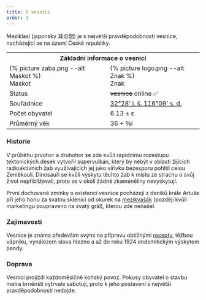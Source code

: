 ```yaml
---
title: O vesnici
order: 1
---
```


Meziklasí (japonsky 耳の間) je s největší pravděpodobností vesnice, nacházející se na území České republiky.

<table class="wiki-table" >
  <tr><th colspan="2">Základní informace o vesnici</th></tr>
  <tr>
    <td>
      <span class="invertable">
        {% picture zaba.png --alt Maskot %}
      </span>
	    <figcaption>Maskot</figcaption>
    </td>
    <td>
      <span class="invertable">
        {% picture logo.png --alt Znak %}
      </span>
      <figcaption>Znak</figcaption>
    </td>
  </tr>
  <tr>
    <td>Status</td>
    <td><strike>vesnice</strike> online ✅</td>
  </tr>
  <tr>
    <td>Souřadnice</td>
    <td><a href="https://www.google.com/maps/place/32%C2%B028'14.7%22S+116%C2%B009'53.6%22W/@-32.4707565,-116.167069,17z/data=!3m1!4b1!4m6!3m5!1s0x0:0x0!7e2!8m2!3d-32.4707612!4d-116.1648749">32°28' j. š. 116°09' s. d.</a></td>
  </tr>
  <tr>
    <td>Počet obyvatel</td>
    <td>6.13 ± ε</td>
  </tr>
  <tr>
    <td>Průměrný věk</td>
    <td>36 + ⅝i</td>
  </tr>
</table>

### Historie
V průběhu prvohor a druhohor se zde kvůli rapidnímu rozestupu tektonických desek vytvořil supervulkán, který by nebýt v oblasti žijících radioaktivních žab využívajících jej jako vířivku bezesporu pohltil celou Zeměkouli. Dinosauři se kvůli výskytu těchto žab k místu ze strachu o svůj život nepřibližovali, proto se v okolí žádné zkameněliny nevyskytují.

První dochované zmínky o existenci vesnice pocházejí z deníků krále Artuše při jeho honu za svatou sklenicí od okurek na [mezikvašák](/recepty/mezikvasak/) (později kvůli marketingu poupraveno na svatý grál), kterou zde nenašel.

### Zajímavosti
Vesnice je známa především svými na přípravu obtížnými [recepty](/clanky/#recepty), těžbou vápníku, vynálezem slova hlezno a až do roku 1924 endemitickým výskytem pandy.

### Doprava
Vesnicí projíždí každoměsíčně koňský povoz. Pokusy obyvatel o stavbu metra brněnští vytrvale sabotují, proto k jeho postavení s největší pravděpodobností nedojde.
